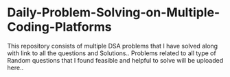 # Daily-Problem-Solving-on-Multiple-Coding-Platforms
This repository consists of multiple DSA problems that I have solved along with link to all the questions and Solutions..
Problems related to all type of Random questions that I found feasible and helpful to solve will be uploaded here..
